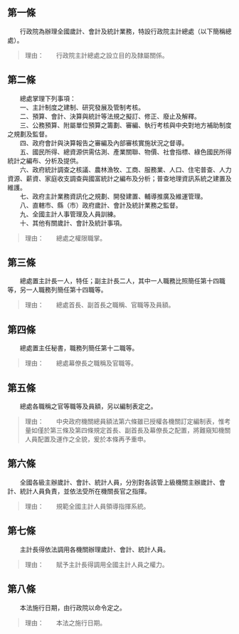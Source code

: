 第一條 
-------
　　行政院為辦理全國歲計、會計及統計業務，特設行政院主計總處（以下簡稱總處）。  
> 理由：　　行政院主計總處之設立目的及隸屬關係。



第二條 
-------
　　總處掌理下列事項：  
　　一、主計制度之建制、研究發展及管制考核。  
　　二、預算、會計、決算與統計等法規之擬訂、修正、廢止及解釋。  
　　三、公務預算、附屬單位預算之籌劃、審編、執行考核與中央對地方補助制度之規劃及監督。  
　　四、政府會計與決算報告之審編及內部審核實施狀況之督導。  
　　五、國民所得、總資源供需估測、產業關聯、物價、社會指標、綠色國民所得統計之編布、分析及提供。  
　　六、政府統計調查之核議、農林漁牧、工商、服務業、人口、住宅普查、人力資源、薪資、家庭收支調查與國富統計之編布及分析；普查地理資訊系統之建置及維護。  
　　七、政府主計業務資訊化之規劃、開發建置、輔導推廣及維運管理。  
　　八、直轄市、縣（市）政府歲計、會計及統計業務之監督。  
　　九、全國主計人事管理及人員訓練。  
　　十、其他有關歲計、會計及統計事項。  
> 理由：　　總處之權限職掌。



第三條 
-------
　　總處置主計長一人，特任；副主計長二人，其中一人職務比照簡任第十四職等，另一人職務列簡任第十四職等。  
> 理由：　　總處首長、副首長之職稱、官職等及員額。



第四條 
-------
　　總處置主任秘書，職務列簡任第十二職等。  
> 理由：　　總處幕僚長之職稱及官職等。



第五條 
-------
　　總處各職稱之官等職等及員額，另以編制表定之。  
> 理由：　　中央政府機關總員額法第六條雖已授權各機關訂定編制表，惟考量如僅於第三條及第四條規定首長、副首長及幕僚長之配置，將難窺知機關人員配置及運作之全貌，爰於本條再予重申。



第六條 
-------
　　全國各級主辦歲計、會計、統計人員，分別對各該管上級機關主辦歲計、會計、統計人員負責，並依法受所在機關長官之指揮。  
> 理由：　　規範全國主計人員領導指揮系統。



第七條 
-------
　　主計長得依法調用各機關辦理歲計、會計、統計人員。  
> 理由：　　賦予主計長得調用全國主計人員之權力。



第八條 
-------
　　本法施行日期，由行政院以命令定之。  
> 理由：　　本法之施行日期。
